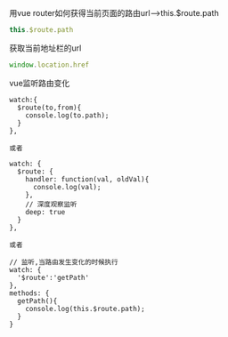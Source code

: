 用vue router如何获得当前页面的路由url-->this.$route.path

```js
this.$route.path
```

获取当前地址栏的url

```js
window.location.href
```

vue监听路由变化

```vue
watch:{
  $route(to,from){
    console.log(to.path);
  }
},

或者

watch: {
  $route: {
    handler: function(val, oldVal){
      console.log(val);
    },
    // 深度观察监听
    deep: true
  }
},

或者

// 监听,当路由发生变化的时候执行
watch: {
  '$route':'getPath'
},
methods: {
  getPath(){
    console.log(this.$route.path);
  }
}
```

